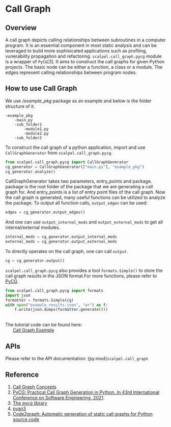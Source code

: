 # Call Graph

## Overview
A call graph depicts calling relationships between subroutines in a computer program. It is an essential component in most static analysis and can be leveraged to build more sophisicated applications such as profiling, vunerability propagation and refactoring.
`scalpel.call_graph.pycg` module is a wrapper of `PyCG`[3]. It aims to construct the call graphs for given Python projects. The basic node can be either a function, a class or a module. The edges represent calling relationships between program nodes.


## How to use Call Graph
We use */example_pkg* package as an example and below is the folder structure of it.

```
-example_pkg
    -main.py
    -sub_folder1
        -module1.py
        -module2.py
    -sub_folder2
```
To construct the call graph of a python application, import and use `CallGraphGenerator` from `scalpel.call_graph.pycg`.

```python
from scalpel.call_graph.pycg import CallGraphGenerator
cg_generator = CallGraphGenerator(["main.py"], "example_pkg")
cg_generator.analyze()
```
CallGraphGenerator takes two parameters, entry_points and package. package is the root folder of the package that we are generating a call graph for. And entry_points is a list of entry point files of the call graph.
Now the call graph is generated, many useful functions can be utilized to analyze the package. To output all function calls, `output_edges` can be used:

```python
edges = cg_generator.output_edges()
```
And one can use `output_internal_mods` and `output_external_mods` to get all internal/external modules.
```python
internal_mods = cg_generator.output_internal_mods
external_mods = cg_generator.output_external_mods
```
To directly operates on the call graph, one can call `output`.
```python
cg = cg_generator.output()
```
`scalpel.call_graph.pycg` also provides a tool `formats.Simple()` to store the call graph results in the JSON format.For more functions, please refer to [PyCG](https://pypi.org/project/pycg/).
```python
from scalpel.call_graph.pycg import formats
import json
formatter = formats.Simple(cg)
with open("example_results.json", "w+") as f:
    f.write(json.dumps(formatter.generate()))
```


\
The tutorial code can be found here:\
&nbsp;&nbsp;&nbsp;&nbsp;&nbsp;&nbsp;[Call Graph Example](../examples/cg_tutorial.py)


## APIs
Please refer to the API documentation: {py:mod}`scalpel.call_graph`


## Reference
1. [Call Graph Concepts](https://en.wikipedia.org/wiki/Call_graph)
2. [PyCG: Practical Call Graph Generation in Python. In 43rd International Conference on Software Engineering, 2021](https://vitsalis.com/papers/pycg.pdf).
3. [The pycg library ](https://pypi.org/project/pycg/)
4. [pyan3](https://pypi.org/project/pyan3/)
5. [Code2graph: Automatic generation
of static call graphs for Python source code](https://ieeexplore.ieee.org/document/9000043)
